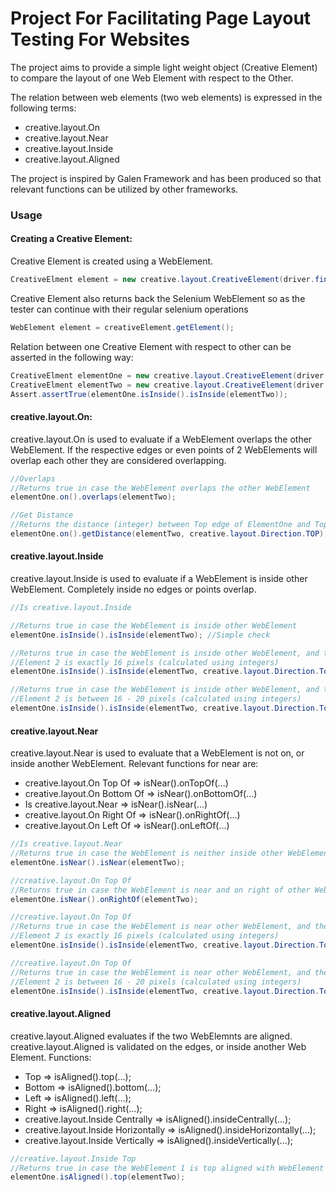 # Project For Facilitating Page Layout Testing For Websites
The project aims to provide a simple light weight object (Creative Element) to compare the layout of one Web Element with respect to the Other.

The relation between web elements (two web elements) is expressed in the following terms:
* creative.layout.On
* creative.layout.Near
* creative.layout.Inside
* creative.layout.Aligned

The project is inspired by Galen Framework and has been produced so that relevant functions can be utilized by other frameworks.

### Usage

#### Creating a Creative Element:

Creative Element is created using a WebElement. 
```java
CreativeElment element = new creative.layout.CreativeElement(driver.findElement(By.cssSelector(...)));
```

Creative Element also returns back the Selenium WebElement so as the tester can continue with their regular selenium operations

```java
WebElement element = creativeElement.getElement();
```

Relation between one Creative Element with respect to other can be asserted in the following way:
```java
CreativeElment elementOne = new creative.layout.CreativeElement(driver.findElement(By.cssSelector(...)));
CreativeElment elementTwo = new creative.layout.CreativeElement(driver.findElement(By.cssSelector(...)));
Assert.assertTrue(elementOne.isInside().isInside(elementTwo));
```

#### creative.layout.On:

creative.layout.On is used to evaluate if a WebElement overlaps the other WebElement. If the respective edges or even points of 2 WebElements will overlap each other they are considered overlapping.

```java
//Overlaps
//Returns true in case the WebElement overlaps the other WebElement
elementOne.on().overlaps(elementTwo);

//Get Distance
//Returns the distance (integer) between Top edge of ElementOne and Top Edge of ElementTwo
elementOne.on().getDistance(elementTwo, creative.layout.Direction.TOP);
```

#### creative.layout.Inside

creative.layout.Inside is used to evaluate if a WebElement is inside other WebElement. Completely inside no edges or points overlap.

```java
//Is creative.layout.Inside

//Returns true in case the WebElement is inside other WebElement
elementOne.isInside().isInside(elementTwo); //Simple check

//Returns true in case the WebElement is inside other WebElement, and the distance between the Top Edge of Element 1, and Top Edge of
//Element 2 is exactly 16 pixels (calculated using integers)
elementOne.isInside().isInside(elementTwo, creative.layout.Direction.Top, 16);

//Returns true in case the WebElement is inside other WebElement, and the distance between the Top Edge of Element 1, and Top Edge of
//Element 2 is between 16 - 20 pixels (calculated using integers)
elementOne.isInside().isInside(elementTwo, creative.layout.Direction.Top, 16, 20);

```

#### creative.layout.Near

creative.layout.Near is used to evaluate that a WebElement is not on, or inside another WebElement. Relevant functions for near are:
* creative.layout.On Top Of => isNear().onTopOf(...)
* creative.layout.On Bottom Of => isNear().onBottomOf(...)
* Is creative.layout.Near => isNear().isNear(...)
* creative.layout.On Right Of => isNear().onRightOf(...)
* creative.layout.On Left Of => isNear().onLeftOf(...)

```java
//Is creative.layout.Near
//Returns true in case the WebElement is neither inside other WebElement, nor on the other WebElement
elementOne.isNear().isNear(elementTwo);

//creative.layout.On Top Of
//Returns true in case the WebElement is near and on right of other WebElement
elementOne.isNear().onRightOf(elementTwo);

//creative.layout.On Top Of
//Returns true in case the WebElement is near other WebElement, and the distance between the Top Edge of Element 1, and Top Edge of
//Element 2 is exactly 16 pixels (calculated using integers)
elementOne.isInside().isInside(elementTwo, creative.layout.Direction.Top, 16);

//creative.layout.On Top Of
//Returns true in case the WebElement is near other WebElement, and the distance between the Top Edge of Element 1, and Top Edge of
//Element 2 is between 16 - 20 pixels (calculated using integers)
elementOne.isInside().isInside(elementTwo, creative.layout.Direction.Top, 16, 20);
```

#### creative.layout.Aligned

creative.layout.Aligned evaluates if the two WebElemnts are aligned. creative.layout.Aligned is validated on the edges, or inside another Web Element. Functions:
* Top => isAligned().top(...); 
* Bottom => isAligned().bottom(...); 
* Left => isAligned().left(...); 
* Right => isAligned().right(...); 
* creative.layout.Inside Centrally => isAligned().insideCentrally(...);
* creative.layout.Inside Horizontally => isAligned().insideHorizontally(...);
* creative.layout.Inside Vertically => isAligned().insideVertically(...);

```java
//creative.layout.Inside Top
//Returns true in case the WebElement 1 is top aligned with WebElement 2
elementOne.isAligned().top(elementTwo);
```
